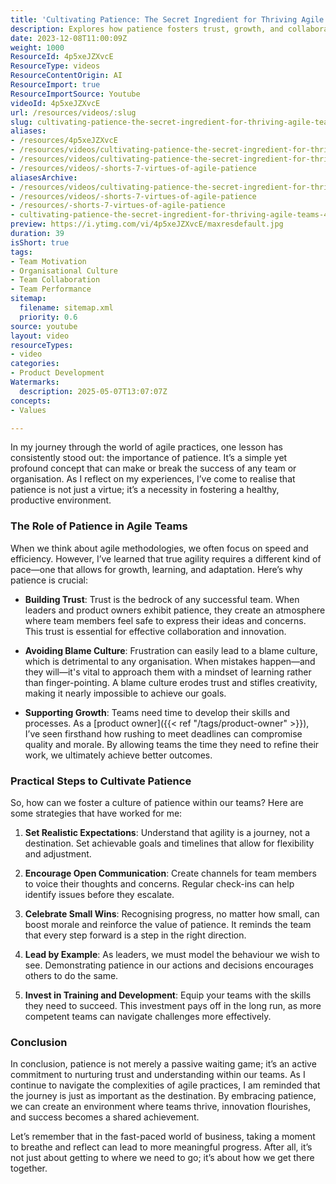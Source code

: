 ```yaml
---
title: 'Cultivating Patience: The Secret Ingredient for Thriving Agile Teams'
description: Explores how patience fosters trust, growth, and collaboration in agile teams, offering practical steps to build a supportive, blame-free, and productive team culture.
date: 2023-12-08T11:00:09Z
weight: 1000
ResourceId: 4p5xeJZXvcE
ResourceType: videos
ResourceContentOrigin: AI
ResourceImport: true
ResourceImportSource: Youtube
videoId: 4p5xeJZXvcE
url: /resources/videos/:slug
slug: cultivating-patience-the-secret-ingredient-for-thriving-agile-teams-4p5xeJZXvcE
aliases:
- /resources/4p5xeJZXvcE
- /resources/videos/cultivating-patience-the-secret-ingredient-for-thriving-agile-teams-4p5xeJZXvcE
- /resources/videos/cultivating-patience-the-secret-ingredient-for-thriving-agile-teams
- /resources/videos/-shorts-7-virtues-of-agile-patience
aliasesArchive:
- /resources/videos/cultivating-patience-the-secret-ingredient-for-thriving-agile-teams
- /resources/videos/-shorts-7-virtues-of-agile-patience
- /resources/-shorts-7-virtues-of-agile-patience
- cultivating-patience-the-secret-ingredient-for-thriving-agile-teams-4p5xeJZXvcE
preview: https://i.ytimg.com/vi/4p5xeJZXvcE/maxresdefault.jpg
duration: 39
isShort: true
tags:
- Team Motivation
- Organisational Culture
- Team Collaboration
- Team Performance
sitemap:
  filename: sitemap.xml
  priority: 0.6
source: youtube
layout: video
resourceTypes:
- video
categories:
- Product Development
Watermarks:
  description: 2025-05-07T13:07:07Z
concepts:
- Values

---
```

In my journey through the world of agile practices, one lesson has consistently stood out: the importance of patience. It’s a simple yet profound concept that can make or break the success of any team or organisation. As I reflect on my experiences, I’ve come to realise that patience is not just a virtue; it’s a necessity in fostering a healthy, productive environment.

### The Role of Patience in Agile Teams

When we think about agile methodologies, we often focus on speed and efficiency. However, I’ve learned that true agility requires a different kind of pace—one that allows for growth, learning, and adaptation. Here’s why patience is crucial:

- **Building Trust**: Trust is the bedrock of any successful team. When leaders and product owners exhibit patience, they create an atmosphere where team members feel safe to express their ideas and concerns. This trust is essential for effective collaboration and innovation.

- **Avoiding Blame Culture**: Frustration can easily lead to a blame culture, which is detrimental to any organisation. When mistakes happen—and they will—it's vital to approach them with a mindset of learning rather than finger-pointing. A blame culture erodes trust and stifles creativity, making it nearly impossible to achieve our goals.

- **Supporting Growth**: Teams need time to develop their skills and processes. As a [product owner]({{< ref "/tags/product-owner" >}}), I’ve seen firsthand how rushing to meet deadlines can compromise quality and morale. By allowing teams the time they need to refine their work, we ultimately achieve better outcomes.

### Practical Steps to Cultivate Patience

So, how can we foster a culture of patience within our teams? Here are some strategies that have worked for me:

1. **Set Realistic Expectations**: Understand that agility is a journey, not a destination. Set achievable goals and timelines that allow for flexibility and adjustment.

2. **Encourage Open Communication**: Create channels for team members to voice their thoughts and concerns. Regular check-ins can help identify issues before they escalate.

3. **Celebrate Small Wins**: Recognising progress, no matter how small, can boost morale and reinforce the value of patience. It reminds the team that every step forward is a step in the right direction.

4. **Lead by Example**: As leaders, we must model the behaviour we wish to see. Demonstrating patience in our actions and decisions encourages others to do the same.

5. **Invest in Training and Development**: Equip your teams with the skills they need to succeed. This investment pays off in the long run, as more competent teams can navigate challenges more effectively.

### Conclusion

In conclusion, patience is not merely a passive waiting game; it’s an active commitment to nurturing trust and understanding within our teams. As I continue to navigate the complexities of agile practices, I am reminded that the journey is just as important as the destination. By embracing patience, we can create an environment where teams thrive, innovation flourishes, and success becomes a shared achievement.

Let’s remember that in the fast-paced world of business, taking a moment to breathe and reflect can lead to more meaningful progress. After all, it’s not just about getting to where we need to go; it’s about how we get there together.

